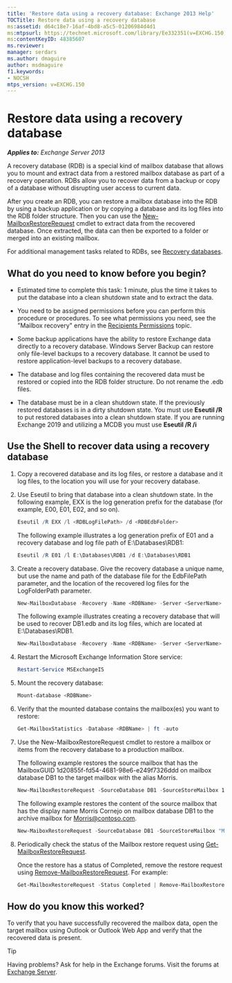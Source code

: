 ```yaml
---
title: 'Restore data using a recovery database: Exchange 2013 Help'
TOCTitle: Restore data using a recovery database
ms:assetid: d64c18e7-16af-4bd8-a5c5-01206984d4d1
ms:mtpsurl: https://technet.microsoft.com/library/Ee332351(v=EXCHG.150)
ms:contentKeyID: 48385607
ms.reviewer: 
manager: serdars
ms.author: dmaguire
author: msdmaguire
f1.keywords:
- NOCSH
mtps_version: v=EXCHG.150
---
```


# Restore data using a recovery database

_**Applies to:** Exchange Server 2013_

A recovery database (RDB) is a special kind of mailbox database that allows you to mount and extract data from a restored mailbox database as part of a recovery operation. RDBs allow you to recover data from a backup or copy of a database without disrupting user access to current data.

After you create an RDB, you can restore a mailbox database into the RDB by using a backup application or by copying a database and its log files into the RDB folder structure. Then you can use the [New-MailboxRestoreRequest](https://docs.microsoft.com/powershell/module/exchange/New-MailboxRestoreRequest) cmdlet to extract data from the recovered database. Once extracted, the data can then be exported to a folder or merged into an existing mailbox.

For additional management tasks related to RDBs, see [Recovery databases](recovery-databases-exchange-2013-help.md).

## What do you need to know before you begin?

- Estimated time to complete this task: 1 minute, plus the time it takes to put the database into a clean shutdown state and to extract the data.

- You need to be assigned permissions before you can perform this procedure or procedures. To see what permissions you need, see the "Mailbox recovery" entry in the [Recipients Permissions](recipients-permissions-exchange-2013-help.md) topic.

- Some backup applications have the ability to restore Exchange data directly to a recovery database. Windows Server Backup can restore only file-level backups to a recovery database. It cannot be used to restore application-level backups to a recovery database.

- The database and log files containing the recovered data must be restored or copied into the RDB folder structure. Do not rename the .edb files.

- The database must be in a clean shutdown state. If the previously restored databases is in a dirty shutdown state. You must use **Eseutil /R** to put restored databases into a clean shutdown state. If you are running Exchange 2019 and utilizing a MCDB you must use **Eseutil /R /i**

## Use the Shell to recover data using a recovery database

1. Copy a recovered database and its log files, or restore a database and it log files, to the location you will use for your recovery database.

2. Use Eseutil to bring that database into a clean shutdown state. In the following example, EXX is the log generation prefix for the database (for example, E00, E01, E02, and so on).

    ```powershell
    Eseutil /R EXX /l <RDBLogFilePath> /d <RDBEdbFolder>
    ```

    The following example illustrates a log generation prefix of E01 and a recovery database and log file path of E:\\Databases\\RDB1:

    ```powershell
    Eseutil /R E01 /l E:\Databases\RDB1 /d E:\Databases\RDB1
    ```

3. Create a recovery database. Give the recovery database a unique name, but use the name and path of the database file for the EdbFilePath parameter, and the location of the recovered log files for the LogFolderPath parameter.

    ```powershell
    New-MailboxDatabase -Recovery -Name <RDBName> -Server <ServerName> -EdbFilePath <RDBPathandFileName> -LogFolderPath <LogFilePath>
    ```

    The following example illustrates creating a recovery database that will be used to recover DB1.edb and its log files, which are located at E:\\Databases\\RDB1.

    ```powershell
    New-MailboxDatabase -Recovery -Name <RDBName> -Server <ServerName> -EdbFilePath "E:\Databases\RDB1\DB1.EDB" -LogFolderPath "E:\Databases\RDB1"
    ```

4. Restart the Microsoft Exchange Information Store service:

    ```powershell
    Restart-Service MSExchangeIS
    ```

5. Mount the recovery database:

    ```powershell
    Mount-database <RDBName>
    ```

6. Verify that the mounted database contains the mailbox(es) you want to restore:

    ```powershell
    Get-MailboxStatistics -Database <RDBName> | ft -auto
    ```

7. Use the New-MailboxRestoreRequest cmdlet to restore a mailbox or items from the recovery database to a production mailbox.

    The following example restores the source mailbox that has the MailboxGUID 1d20855f-fd54-4681-98e6-e249f7326ddd on mailbox database DB1 to the target mailbox with the alias Morris.

    ```powershell
    New-MailboxRestoreRequest -SourceDatabase DB1 -SourceStoreMailbox 1d20855f-fd54-4681-98e6-e249f7326ddd -TargetMailbox Morris
    ```

    The following example restores the content of the source mailbox that has the display name Morris Cornejo on mailbox database DB1 to the archive mailbox for Morris@contoso.com.

    ```powershell
    New-MaiboxRestoreRequest -SourceDatabase DB1 -SourceStoreMailbox "Morris Cornejo" -TargetMailbox Morris@contoso.com -TargetIsArchive
    ```

8. Periodically check the status of the Mailbox restore request using [Get-MailboxRestoreRequest](https://docs.microsoft.com/powershell/module/exchange/Get-MailboxRestoreRequest).

    Once the restore has a status of Completed, remove the restore request using [Remove-MailboxRestoreRequest](https://docs.microsoft.com/powershell/module/exchange/Remove-MailboxRestoreRequest). For example:

    ```powershell
    Get-MailboxRestoreRequest -Status Completed | Remove-MailboxRestoreRequest
    ```

## How do you know this worked?

To verify that you have successfully recovered the mailbox data, open the target mailbox using Outlook or Outlook Web App and verify that the recovered data is present.

> [!TIP]
> Having problems? Ask for help in the Exchange forums. Visit the forums at [Exchange Server](https://social.technet.microsoft.com/forums/office/home?category=exchangeserver).

